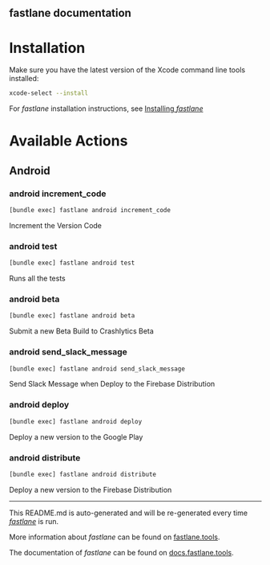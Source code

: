 fastlane documentation
----

# Installation

Make sure you have the latest version of the Xcode command line tools installed:

```sh
xcode-select --install
```

For _fastlane_ installation instructions, see [Installing _fastlane_](https://docs.fastlane.tools/#installing-fastlane)

# Available Actions

## Android

### android increment_code

```sh
[bundle exec] fastlane android increment_code
```

Increment the Version Code

### android test

```sh
[bundle exec] fastlane android test
```

Runs all the tests

### android beta

```sh
[bundle exec] fastlane android beta
```

Submit a new Beta Build to Crashlytics Beta

### android send_slack_message

```sh
[bundle exec] fastlane android send_slack_message
```

Send Slack Message when Deploy to the Firebase Distribution

### android deploy

```sh
[bundle exec] fastlane android deploy
```

Deploy a new version to the Google Play

### android distribute

```sh
[bundle exec] fastlane android distribute
```

Deploy a new version to the Firebase Distribution

----

This README.md is auto-generated and will be re-generated every time [_fastlane_](https://fastlane.tools) is run.

More information about _fastlane_ can be found on [fastlane.tools](https://fastlane.tools).

The documentation of _fastlane_ can be found on [docs.fastlane.tools](https://docs.fastlane.tools).
